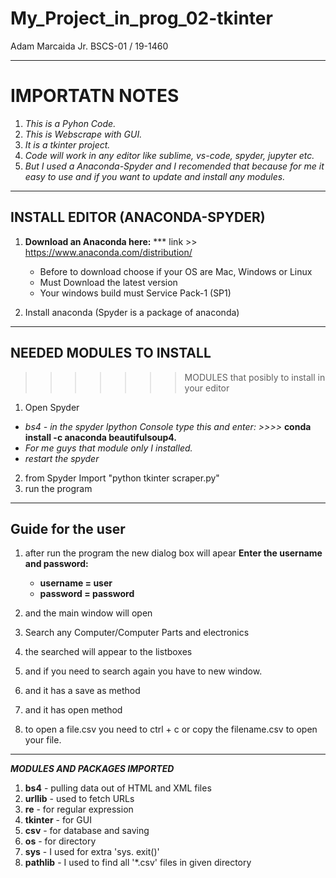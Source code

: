 # My_Project_in_prog_02-tkinter
Adam Marcaida Jr. BSCS-01 / 19-1460
*****************************************************************************************************************
# IMPORTATN NOTES     
   1. *This is a Pyhon Code.*
   2. *This is Webscrape with GUI.*
   3. *It is a tkinter project.*
   4. *Code will work in any editor like sublime, vs-code, spyder, jupyter etc.*
   5. *But I used a Anaconda-Spyder and I recomended that because for me it easy to use and if you want to update and install any modules.*
******************************************************************************************************************
## INSTALL EDITOR (ANACONDA-SPYDER)    

1. **Download an Anaconda here:**
    *** link >> https://www.anaconda.com/distribution/
    * Before to download choose if your OS are Mac, Windows or Linux
    * Must Download the latest version
    * Your windows build must Service Pack-1 (SP1)
    
2. Install anaconda (Spyder is a package of anaconda)
******************************************************************************************************************
## NEEDED MODULES TO INSTALL     
>>>>>>> MODULES that posibly to install in your editor
1. Open Spyder
- *bs4 - in the spyder Ipython Console type this and enter: >>>>* **conda install -c anaconda beautifulsoup4.**
- *For me guys that module only I installed.*
- *restart the spyder*
2.  from Spyder Import "python tkinter scraper.py"
3. run the program
******************************************************************************************************************
## Guide for the user   

1. after run the program the new dialog box will apear 
  **Enter the username and password:**
     - **username = user** 
     - **password = password**
      
2. and the main window will open
3. Search any Computer/Computer Parts and electronics
4. the searched will appear to the listboxes
5. and if you need to search again you have to new window.
6. and it has a save as method
7. and it has open method
8. to open a file.csv you need to ctrl + c or copy the filename.csv to open your file.

******************************************************************************************************************


***MODULES AND PACKAGES IMPORTED***
1. **bs4** - pulling data out of HTML and XML files
2. **urllib** -  used to fetch URLs
3. **re** -  for regular expression
4. **tkinter** - for GUI
5. **csv** -  for database and saving
6. **os** -  for directory
7. **sys** - I used for extra 'sys. exit()'
8. **pathlib** - I used to find all '*.csv' files in given directory
